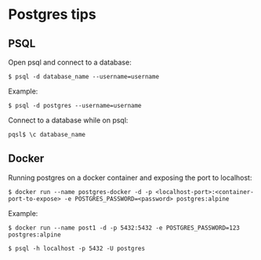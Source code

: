 # Postgres tips

## PSQL

Open psql and connect to a database:

```
$ psql -d database_name --username=username
``` 

Example:
```
$ psql -d postgres --username=username
```

Connect to a database while on psql: 

```
pqsl$ \c database_name
``` 

## Docker

Running postgres on a docker container and exposing the port to localhost:
```
$ docker run --name postgres-docker -d -p <localhost-port>:<container-port-to-expose> -e POSTGRES_PASSWORD=<password> postgres:alpine
```

Example:
```
$ docker run --name post1 -d -p 5432:5432 -e POSTGRES_PASSWORD=123 postgres:alpine

$ psql -h localhost -p 5432 -U postgres

```


